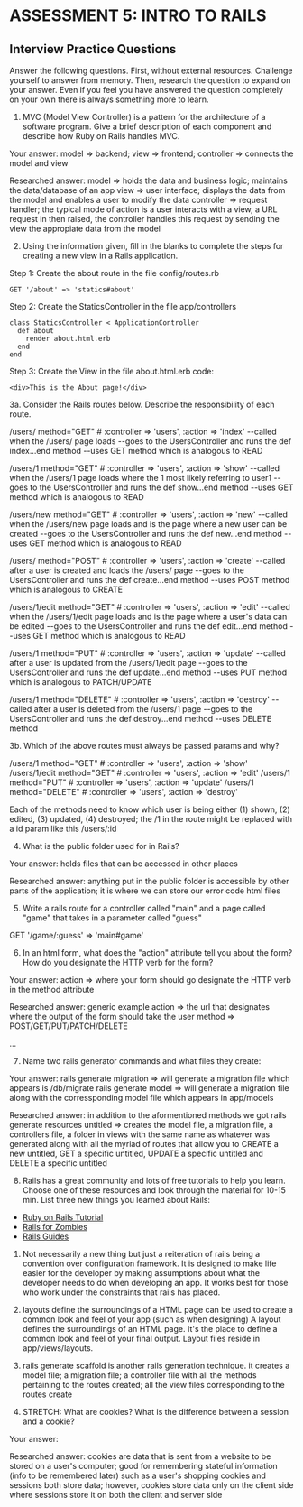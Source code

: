 # ASSESSMENT 5: INTRO TO RAILS
## Interview Practice Questions

Answer the following questions. First, without external resources. Challenge yourself to answer from memory. Then, research the question to expand on your answer. Even if you feel you have answered the question completely on your own there is always something more to learn.

1. MVC (Model View Controller) is a pattern for the architecture of a software program. Give a brief description of each component and describe how Ruby on Rails handles MVC.

  Your answer: model => backend; view => frontend; controller => connects the model and view

  Researched answer: 
  model => holds the data and business logic; maintains the data/database of an app
  view => user interface; displays the data from the model and enables a user to modify the data
  controller => request handler; the typical mode of action is a user interacts with a view, a URL request in then raised, the controller handles this request by sending the view the appropiate data from the model


2. Using the information given, fill in the blanks to complete the steps for creating a new view in a Rails application.

  Step 1: Create the about route in the file config/routes.rb
  ```
  GET '/about' => 'statics#about'
  ```

  Step 2: Create the StaticsController in the file app/controllers
  ```
  class StaticsController < ApplicationController
    def about
      render about.html.erb
    end
  end
  ```

  Step 3: Create the View in the file about.html.erb
  code:
  ```
  <div>This is the About page!</div>
  ```


3a. Consider the Rails routes below. Describe the responsibility of  each route.

/users/       method="GET"     # :controller => 'users', :action => 'index'
--called when the /users/ page loads 
--goes to the UsersController and runs the def index...end method
--uses GET method which is analogous to READ

/users/1      method="GET"     # :controller => 'users', :action => 'show'
--called when the /users/1 page loads where the 1 most likely referring to user1 
--goes to the UsersController and runs the def show...end method
--uses GET method which is analogous to READ

/users/new    method="GET"     # :controller => 'users', :action => 'new'
--called when the /users/new page loads and is the page where a new user can be created 
--goes to the UsersController and runs the def new...end method
--uses GET method which is analogous to READ

/users/       method="POST"    # :controller => 'users', :action => 'create'
--called after a user is created and loads the /users/ page
--goes to the UsersController and runs the def create...end method
--uses POST method which is analogous to CREATE

/users/1/edit method="GET"     # :controller => 'users', :action => 'edit'
--called when the /users/1/edit page loads and is the page where a user's data can be edited 
--goes to the UsersController and runs the def edit...end method
--uses GET method which is analogous to READ

/users/1      method="PUT"     # :controller => 'users', :action => 'update'
--called after a user is updated from the /users/1/edit page
--goes to the UsersController and runs the def update...end method
--uses PUT method which is analogous to PATCH/UPDATE

/users/1      method="DELETE"  # :controller => 'users', :action => 'destroy'
--called after a user is deleted from the /users/1 page
--goes to the UsersController and runs the def destroy...end method
--uses DELETE method


3b. Which of the above routes must always be passed params and why?

/users/1      method="GET"     # :controller => 'users', :action => 'show'
/users/1/edit method="GET"     # :controller => 'users', :action => 'edit'
/users/1      method="PUT"     # :controller => 'users', :action => 'update'
/users/1      method="DELETE"  # :controller => 'users', :action => 'destroy'

Each of the methods need to know which user is being either (1) shown, (2) edited, (3) updated, (4) destroyed; the /1 in the route might be replaced with a id param like this /users/:id

4. What is the public folder used for in Rails?

  Your answer: holds files that can be accessed in other places

  Researched answer: anything put in the public folder is accessible by other parts of the application; it is where we can store our error code html files



5. Write a rails route for a controller called "main" and a page called "game" that takes in a parameter called "guess"

GET '/game/:guess' => 'main#game'


6. In an html form, what does the "action" attribute tell you about the form? How do you designate the HTTP verb for the form?

  Your answer: 
  action => where your form should go
  designate the HTTP verb in the method attribute

  Researched answer:
  generic example
  action => the url that designates where the output of the form should take the user
  method => POST/GET/PUT/PATCH/DELETE
  <form action="/some_url" method="get">
    ...
  </form> 


7. Name two rails generator commands and what files they create:

  Your answer: 
  rails generate migration => will generate a migration file which appears is /db/migrate
  rails generate model => will generate a migration file along with the corressponding model file which appears in app/models

  Researched answer: in addition to the aformentioned methods we got
  rails generate resources untitled => creates the model file, a migration file, a controllers file, a folder in views with the same name as whatever was generated along with all the myriad of routes that allow you to CREATE a new untitled, GET a specific untitled, UPDATE a specific untitled and DELETE a specific untitled


8. Rails has a great community and lots of free tutorials to help you learn. Choose one of these resources and look through the material for 10-15 min. List three new things you learned about Rails:
- [Ruby on Rails Tutorial](https://www.tutorialspoint.com/ruby-on-rails/index.htm)
- [Rails for Zombies](http://railsforzombies.org)
- [Rails Guides](http://guides.rubyonrails.org/getting_started.html)

1. Not necessarily a new thing but just a reiteration of rails being a convention over configuration framework.  It is designed to make life easier for the developer by making assumptions about what the developer needs to do when developing an app. It works best for those who work under the constraints that rails has placed.

2. layouts define the surroundings of a HTML page can be used to create a common look and feel of your app (such as when designing)
A layout defines the surroundings of an HTML page. It's the place to define a common look and feel of your final output. Layout files reside in app/views/layouts.

3. rails generate scaffold is another rails generation technique.  it creates a model file; a migration file; a controller file with all the methods pertaining to the routes created; all the view files corresponding to the routes create 

9. STRETCH: What are cookies? What is the difference between a session and a cookie?

  Your answer:

  Researched answer: cookies are data that is sent from a website to be stored on a user's computer; good for remembering stateful information (info to be remembered later) such as a user's shopping 
  cookies and sessions both store data; however, cookies store data only on the client side where sessions store it on both the client and server side 
